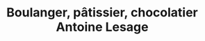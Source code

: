 ---
title: "Boulanger, pâtissier, chocolatier Antoine Lesage"
url: /la-madeleine/boulanger-patissier-chocolatier-antoine-lesage/
shop: boulangerie
---